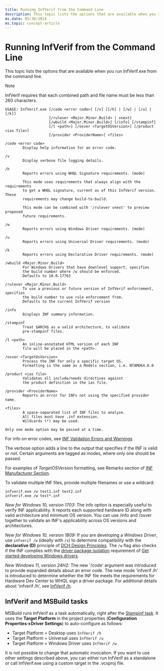 ```yaml
---
title: Running InfVerif from the Command Line
description: This topic lists the options that are available when you run InfVerif.exe from the command line.
ms.date: 05/30/2024
ms.topic: concept-article
---
```


# Running InfVerif from the Command Line

This topic lists the options that are available when you run InfVerif.exe from the command line.

> [!NOTE]
> InfVerif requires that each combined path and file name must be less than 260 characters.

```syntax
USAGE: InfVerif.exe [/code <error code>] [/v] [[/h] | [/w] | [/u] | [/k]]
                    [/rulever <Major.Minor.Build> | vnext]
                    [/wbuild <Major.Minor.Build>] [/info] [/stampinf]
                    [/l <path>] [/osver <TargetOSVersion>] [/product <ias file>]
                    [/provider <ProviderName>] <files>

/code <error code>
        Display help information for an error code.

/v
        Display verbose file logging details.

/h
        Reports errors using WHQL Signature requirements. (mode)

        This mode uses requirements that always align with the requirements
        to get a WHQL signature, current as of this InfVerif version. These
        requirements may change build-to-build.

        This mode can be combined with '/rulever vnext' to preview proposed
        future requirements.

/w
        Reports errors using Windows Driver requirements. (mode)

/u
        Reports errors using Universal Driver requirements. (mode)

/k
        Reports errors using Declarative Driver requirements. (mode)

/wbuild <Major.Minor.Build>
        For Windows Drivers that have downlevel support, specifies
        the build number where /w should be enforced.
        Defaults to 10.0.17763

/rulever <Major.Minor.Build>
        To use a previous or future version of InfVerif enforcement, specifies
        the build number to use rule enforcement from.
        Defaults to the current InfVerif version

/info
        Displays INF summary information.

/stampinf
        Treat $ARCH$ as a valid architecture, to validate
        pre-stampinf files.

/l <path>
        An inline-annotated HTML version of each INF
        file will be placed in the <path>.

/osver <TargetOsVersion>
        Process the INF for only a specific target OS.
        Formatting is the same as a Models section, i.e. NTAMD64.6.0

/product <ias file>
        Validates all include/needs directives against
        the product definition in the ias file.

/provider <ProviderName>
        Reports an error for INFs not using the specified provider name.

<files>
        A space-separated list of INF files to analyze.
        All files must have .inf extension.
        Wildcards (*) may be used.

Only one mode option may be passed at a time.
```

For info on error codes, see [INF Validation Errors and Warnings](./inf-validation-errors-and-warnings.md)

The verbose option adds a line to the output that specifies if the INF is valid or not.  Certain arguments are tagged as modes, where only one should be passed.

For examples of *TargetOSVersion* formatting, see Remarks section of [INF Manufacturer Section](../install/inf-manufacturer-section.md).

To validate multiple INF files, provide multiple filenames or use a wildcard:

```command
infverif.exe /w test1.inf test2.inf
infverif.exe /w test*.inf
```

*New for Windows 10, version 1703:*  The info option is especially useful to verify INF applicability.  It reports each supported hardware ID along with valid architecture and minimum OS version.  You can use /info and /osver together to validate an INF's applicability across OS versions and architectures.

*New for Windows 10, version 1809:*  If you are developing a *Windows Driver*, use `infverif /w` (ideally with `/v`) to determine compatibility with the **declarative (D)** principle of [DCH Design Principles](../develop/dch-principles-best-practices.md).  The `/w` flag also checks if the INF complies with the [driver package isolation](../develop/driver-isolation.md) requirement of [Get started developing Windows drivers](../develop/get-started-developing-windows-drivers.md).

*New Windows 11, version 24H2:* The new '/code' argument was introduced to provide expanded details about an error code. The new mode 'infverif /h' is introduced to determine whether the INF file meets the requirements for Hardware Dev Center to WHQL sign a driver package. For additional details about 'infverif /h', see [InfVerif /h](infverif_h.md).

## InfVerif and MSBuild tasks

MSBuild runs InfVerif as a task automatically, right after the [Stampinf task](./stampinf-task.md).
It uses the **Target Platform** in the project properties (**Configuration Properties->Driver Settings**) to auto-configure as follows:

* Target Platform = Desktop uses `InfVerif /h`
* Target Platform = Universal uses `InfVerif /u`
* Target Platform = Windows Driver uses `InfVerif /w`

It is not possible to change that automatic invocation. If you want to use other settings described above, you can either run InfVerif as a standalone or call InfVerif.exe using a custom target in the .vcxproj file.
